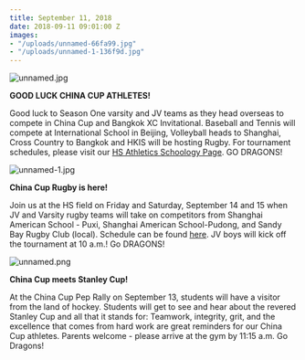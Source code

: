 ```yaml
---
title: September 11, 2018
date: 2018-09-11 09:01:00 Z
images:
- "/uploads/unnamed-66fa99.jpg"
- "/uploads/unnamed-1-136f9d.jpg"
---
```


![unnamed.jpg](/uploads/unnamed.jpg)

**GOOD LUCK CHINA CUP ATHLETES!**

Good luck to Season One varsity and JV teams as they head overseas to compete in China Cup and Bangkok XC Invitational. Baseball and Tennis will compete at International School in Beijing, Volleyball heads to Shanghai, Cross Country to Bangkok and HKIS will be hosting Rugby. For tournament schedules, please visit our [HS Athletics Schoology Page](https://hkis.us14.list-manage.com/track/click?u=f61be6100089c861d73d47a01&id=1685a4b380&e=9023f12060). GO DRAGONS!

![unnamed-1.jpg](/uploads/unnamed-1.jpg)

**China Cup Rugby is here!**

Join us at the HS field on Friday and Saturday, September 14 and 15 when JV and Varsity rugby teams will take on competitors from Shanghai American School - Puxi, Shanghai American School-Pudong, and Sandy Bay Rugby Club (local). Schedule can be found [here](https://hkis.us14.list-manage.com/track/click?u=f61be6100089c861d73d47a01&id=7067e4d0f1&e=9023f12060). JV boys will kick off the tournament at 10 a.m.! Go DRAGONS!

![unnamed.png](/uploads/unnamed.png)

**China Cup meets Stanley Cup!**

At the China Cup Pep Rally on September 13, students will have a visitor from the land of hockey. Students will get to see and hear about the revered Stanley Cup and all that it stands for: Teamwork, integrity, grit, and the excellence that comes from hard work are great reminders for our China Cup athletes. Parents welcome - please arrive at the gym by 11:15 a.m. Go Dragons!